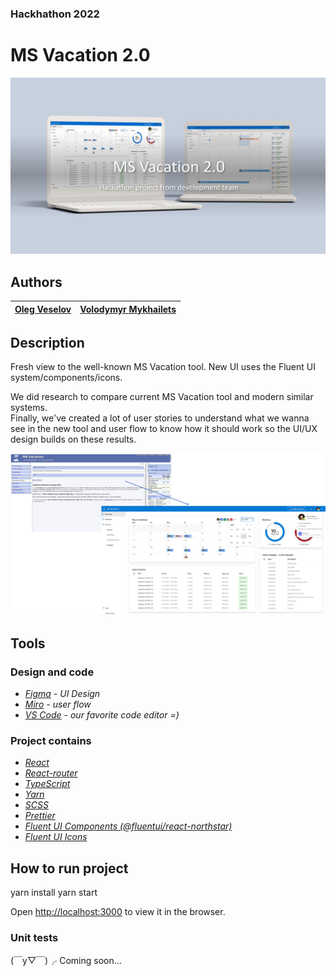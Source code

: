 ### Hackhathon 2022
# MS Vacation 2.0 

![MS Vacation 2.0](./README_ASSETS/main.png)

## Authors
|[Oleg Veselov](mailto:olegveselov@microsoft.com)  |  [Volodymyr Mykhailets](mailto:vmykhailets@microsoft.com) |
|---|---|

## Description
Fresh view to the well-known MS Vacation tool.
New UI uses the Fluent UI system/components/icons.

We did research to compare current MS Vacation tool and modern similar systems.  
Finally, we've created a lot of user stories to understand what we wanna see in the new tool and user flow to know how it should work so the UI/UX design builds on these results.

![Old and new MS Vacation tool](./README_ASSETS/01.png)

## Tools

### Design and code
* *[Figma](https://www.figma.com/) - UI Design*
* *[Miro](https://miro.com/) - user flow*
* *[VS Code](https://code.visualstudio.com/) - our favorite code editor =)*
### Project contains
* *[React](https://reactjs.org/)*
* *[React-router](https://github.com/remix-run/react-router)*
* *[TypeScript](https://www.typescriptlang.org/)*
* *[Yarn](https://yarnpkg.com/)*
* *[SCSS](https://sass-lang.com/)*
* *[Prettier](https://prettier.io/)*
* *[Fluent UI Components (@fluentui/react-northstar)](https://fluentsite.z22.web.core.windows.net/0.53.0/)*
* *[Fluent UI Icons](https://github.com/microsoft/fluentui-system-icons/blob/main/icons_regular.md)*

## How to run project
yarn install
yarn start

Open [http://localhost:3000](http://localhost:3000) to view it in the browser.


### Unit tests
(￣y▽￣)╭ Coming soon...
